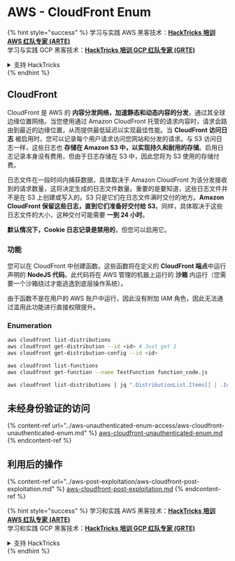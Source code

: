 # AWS - CloudFront Enum

{% hint style="success" %}
学习与实践 AWS 黑客技术：<img src="../../../.gitbook/assets/image (1).png" alt="" data-size="line">[**HackTricks 培训 AWS 红队专家 (ARTE)**](https://training.hacktricks.xyz/courses/arte)<img src="../../../.gitbook/assets/image (1).png" alt="" data-size="line">\
学习与实践 GCP 黑客技术：<img src="../../../.gitbook/assets/image (2).png" alt="" data-size="line">[**HackTricks 培训 GCP 红队专家 (GRTE)**<img src="../../../.gitbook/assets/image (2).png" alt="" data-size="line">](https://training.hacktricks.xyz/courses/grte)

<details>

<summary>支持 HackTricks</summary>

* 查看 [**订阅计划**](https://github.com/sponsors/carlospolop)!
* **加入** 💬 [**Discord 群组**](https://discord.gg/hRep4RUj7f) 或 [**Telegram 群组**](https://t.me/peass) 或 **关注** 我们的 **Twitter** 🐦 [**@hacktricks\_live**](https://twitter.com/hacktricks\_live)**.**
* **通过向** [**HackTricks**](https://github.com/carlospolop/hacktricks) 和 [**HackTricks Cloud**](https://github.com/carlospolop/hacktricks-cloud) GitHub 仓库提交 PR 分享黑客技巧。

</details>
{% endhint %}

## CloudFront

CloudFront 是 AWS 的 **内容分发网络，加速静态和动态内容的分发**，通过其全球边缘位置网络。当您使用通过 Amazon CloudFront 托管的请求内容时，请求会路由到最近的边缘位置，从而提供最低延迟以实现最佳性能。当 **CloudFront 访问日志** 被启用时，您可以记录每个用户请求访问您网站和分发的请求。与 S3 访问日志一样，这些日志也 **存储在 Amazon S3 中，以实现持久和耐用的存储**。启用日志记录本身没有费用，但由于日志存储在 S3 中，因此您将为 S3 使用的存储付费。

日志文件在一段时间内捕获数据，具体取决于 Amazon CloudFront 为该分发接收到的请求数量，这将决定生成的日志文件数量。重要的是要知道，这些日志文件并不是在 S3 上创建或写入的。S3 只是它们在日志文件满时交付的地方。**Amazon CloudFront 保留这些日志，直到它们准备好交付给 S3**。同样，具体取决于这些日志文件的大小，这种交付可能需要 **一到 24 小时**。

**默认情况下，Cookie 日志记录是禁用的**，但您可以启用它。

### 功能

您可以在 CloudFront 中创建函数。这些函数将在定义的 **CloudFront 端点**中运行声明的 **NodeJS 代码**。此代码将在 AWS 管理的机器上运行的 **沙箱** 内运行（您需要一个沙箱绕过才能逃逸到底层操作系统）。

由于函数不是在用户的 AWS 账户中运行，因此没有附加 IAM 角色，因此无法通过滥用此功能进行直接权限提升。

### Enumeration
```bash
aws cloudfront list-distributions
aws cloudfront get-distribution --id <id> # Just get 1
aws cloudfront get-distribution-config --id <id>

aws cloudfront list-functions
aws cloudfront get-function --name TestFunction function_code.js

aws cloudfront list-distributions | jq ".DistributionList.Items[] | .Id, .Origins.Items[].Id, .Origins.Items[].DomainName, .AliasICPRecordals[].CNAME"
```
## 未经身份验证的访问

{% content-ref url="../aws-unauthenticated-enum-access/aws-cloudfront-unauthenticated-enum.md" %}
[aws-cloudfront-unauthenticated-enum.md](../aws-unauthenticated-enum-access/aws-cloudfront-unauthenticated-enum.md)
{% endcontent-ref %}

## 利用后的操作

{% content-ref url="../aws-post-exploitation/aws-cloudfront-post-exploitation.md" %}
[aws-cloudfront-post-exploitation.md](../aws-post-exploitation/aws-cloudfront-post-exploitation.md)
{% endcontent-ref %}

{% hint style="success" %}
学习和实践 AWS 黑客技术：<img src="../../../.gitbook/assets/image (1).png" alt="" data-size="line">[**HackTricks 培训 AWS 红队专家 (ARTE)**](https://training.hacktricks.xyz/courses/arte)<img src="../../../.gitbook/assets/image (1).png" alt="" data-size="line">\
学习和实践 GCP 黑客技术：<img src="../../../.gitbook/assets/image (2).png" alt="" data-size="line">[**HackTricks 培训 GCP 红队专家 (GRTE)**<img src="../../../.gitbook/assets/image (2).png" alt="" data-size="line">](https://training.hacktricks.xyz/courses/grte)

<details>

<summary>支持 HackTricks</summary>

* 查看 [**订阅计划**](https://github.com/sponsors/carlospolop)!
* **加入** 💬 [**Discord 群组**](https://discord.gg/hRep4RUj7f) 或 [**Telegram 群组**](https://t.me/peass) 或 **在 Twitter 上关注** 🐦 [**@hacktricks\_live**](https://twitter.com/hacktricks\_live)**.**
* **通过向** [**HackTricks**](https://github.com/carlospolop/hacktricks) 和 [**HackTricks Cloud**](https://github.com/carlospolop/hacktricks-cloud) GitHub 仓库提交 PR 分享黑客技巧。

</details>
{% endhint %}
